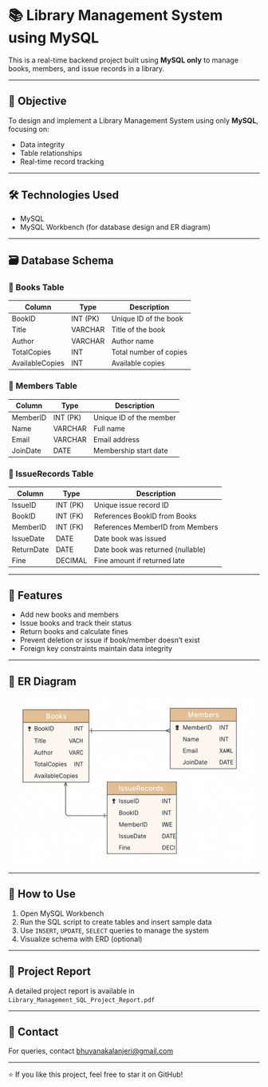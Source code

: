 # 📚 Library Management System using MySQL

This is a real-time backend project built using **MySQL only** to manage books, members, and issue records in a library.

---

## 📌 Objective

To design and implement a Library Management System using only **MySQL**, focusing on:
- Data integrity
- Table relationships
- Real-time record tracking

---

## 🛠️ Technologies Used

- MySQL
- MySQL Workbench (for database design and ER diagram)

---

## 🗃️ Database Schema

### 📖 Books Table
| Column         | Type      | Description             |
|----------------|-----------|-------------------------|
| BookID         | INT (PK)  | Unique ID of the book   |
| Title          | VARCHAR   | Title of the book       |
| Author         | VARCHAR   | Author name             |
| TotalCopies    | INT       | Total number of copies  |
| AvailableCopies| INT       | Available copies        |

### 👤 Members Table
| Column     | Type      | Description              |
|------------|-----------|--------------------------|
| MemberID   | INT (PK)  | Unique ID of the member  |
| Name       | VARCHAR   | Full name                |
| Email      | VARCHAR   | Email address            |
| JoinDate   | DATE      | Membership start date    |

### 🔁 IssueRecords Table
| Column     | Type        | Description                              |
|------------|-------------|------------------------------------------|
| IssueID    | INT (PK)    | Unique issue record ID                   |
| BookID     | INT (FK)    | References BookID from Books             |
| MemberID   | INT (FK)    | References MemberID from Members         |
| IssueDate  | DATE        | Date book was issued                     |
| ReturnDate | DATE        | Date book was returned (nullable)        |
| Fine       | DECIMAL     | Fine amount if returned late             |

---

## 🧩 Features

- Add new books and members
- Issue books and track their status
- Return books and calculate fines
- Prevent deletion or issue if book/member doesn’t exist
- Foreign key constraints maintain data integrity

---

## 🧾 ER Diagram

![ER Diagram](ER_Diagram_Library.png)

---

## 📂 How to Use

1. Open MySQL Workbench
2. Run the SQL script to create tables and insert sample data
3. Use `INSERT`, `UPDATE`, `SELECT` queries to manage the system
4. Visualize schema with ERD (optional)

---

## 📃 Project Report

A detailed project report is available in `Library_Management_SQL_Project_Report.pdf`

---

## 📧 Contact

For queries, contact [bhuvanakalanjeri@gmail.com](mailto:bhuvanakalanjeri@gmail.com)

---

⭐ If you like this project, feel free to star it on GitHub!

